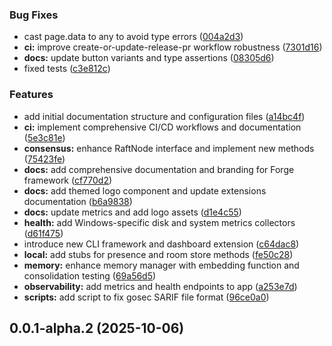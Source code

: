 ### Bug Fixes

* cast page.data to any to avoid type errors ([004a2d3](https://github.com/xraph/forge/commit/004a2d320f5781ee15aea51f7879b189e456370f))
* **ci:** improve create-or-update-release-pr workflow robustness ([7301d16](https://github.com/xraph/forge/commit/7301d16a5ad257d418de1619a866955712341d5d))
* **docs:** update button variants and type assertions ([08305d6](https://github.com/xraph/forge/commit/08305d641aa7aa008066ec0ac2f7d5eba54b1159))
* fixed tests ([c3e812c](https://github.com/xraph/forge/commit/c3e812c1efa70518ec1c778e9f6bdfe1110da0e4))


### Features

* add initial documentation structure and configuration files ([a14bc4f](https://github.com/xraph/forge/commit/a14bc4fdaf5db9c6689edc08a7fc7e35751edfad))
* **ci:** implement comprehensive CI/CD workflows and documentation ([5e3c81e](https://github.com/xraph/forge/commit/5e3c81e571812b50ed8d2a172b8cabeab8d7cd54))
* **consensus:** enhance RaftNode interface and implement new methods ([75423fe](https://github.com/xraph/forge/commit/75423fe039e2bd51b097544fd10e9a0b9a3b52ed))
* **docs:** add comprehensive documentation and branding for Forge framework ([cf770d2](https://github.com/xraph/forge/commit/cf770d205cd5875e94758fe7e14bbb8a8b80621f))
* **docs:** add themed logo component and update extensions documentation ([b6a9838](https://github.com/xraph/forge/commit/b6a98380b1de22d801337220648c988e5fc387bb))
* **docs:** update metrics and add logo assets ([d1e4c55](https://github.com/xraph/forge/commit/d1e4c55f4d3cc5ce982a1cf6996fd44c8d74f1fc))
* **health:** add Windows-specific disk and system metrics collectors ([d61f475](https://github.com/xraph/forge/commit/d61f475c091df0df11fc33f57eb9fcedec9e22e2))
* introduce new CLI framework and dashboard extension ([c64dac8](https://github.com/xraph/forge/commit/c64dac8351f17444040c26fb65351d648c8474a3))
* **local:** add stubs for presence and room store methods ([fe50c28](https://github.com/xraph/forge/commit/fe50c28107d6151ab7238035af5a63323314cbf9))
* **memory:** enhance memory manager with embedding function and consolidation testing ([69a56d5](https://github.com/xraph/forge/commit/69a56d5e81c33ab9ff8c5b456028330e61bdbe52))
* **observability:** add metrics and health endpoints to app ([a253e7d](https://github.com/xraph/forge/commit/a253e7da28bb9537a4ad5fb1f08f66c041c9dc7b))
* **scripts:** add script to fix gosec SARIF file format ([96ce0a0](https://github.com/xraph/forge/commit/96ce0a06f426e5aa3e3392b2d70fe4cf62acf602))



## 0.0.1-alpha.2 (2025-10-06)
